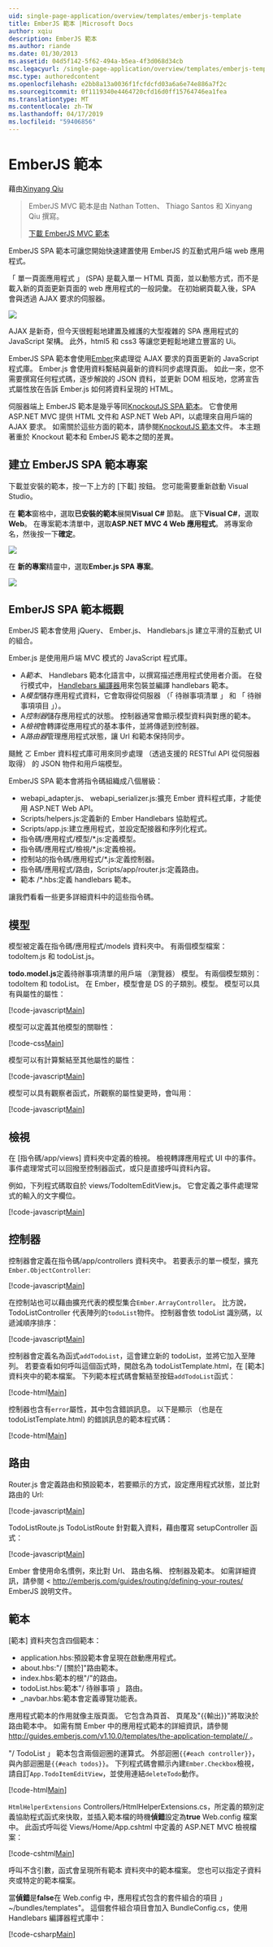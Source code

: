 ```yaml
---
uid: single-page-application/overview/templates/emberjs-template
title: EmberJS 範本 |Microsoft Docs
author: xqiu
description: EmberJS 範本
ms.author: riande
ms.date: 01/30/2013
ms.assetid: 04d5f142-5f62-494a-b5ea-4f3d068d34cb
msc.legacyurl: /single-page-application/overview/templates/emberjs-template
msc.type: authoredcontent
ms.openlocfilehash: e2bb8a13a0036f1fcfdcfd03a6a6e74e886a7f2c
ms.sourcegitcommit: 0f1119340e4464720cfd16d0ff15764746ea1fea
ms.translationtype: MT
ms.contentlocale: zh-TW
ms.lasthandoff: 04/17/2019
ms.locfileid: "59406856"
---
```

# <a name="emberjs-template"></a>EmberJS 範本

藉由[Xinyang Qiu](https://github.com/xqiu)

> EmberJS MVC 範本是由 Nathan Totten、 Thiago Santos 和 Xinyang Qiu 撰寫。
> 
> [下載 EmberJS MVC 範本](https://go.microsoft.com/fwlink/?LinkId=282647)


EmberJS SPA 範本可讓您開始快速建置使用 EmberJS 的互動式用戶端 web 應用程式。

「 單一頁面應用程式 」 (SPA) 是載入單一 HTML 頁面，並以動態方式，而不是載入新的頁面更新頁面的 web 應用程式的一般詞彙。 在初始網頁載入後，SPA 會與透過 AJAX 要求的伺服器。

![](emberjs-template/_static/image1.png)

AJAX 是新奇，但今天很輕鬆地建置及維護的大型複雜的 SPA 應用程式的 JavaScript 架構。 此外，html5 和 css3 等讓您更輕鬆地建立豐富的 Ui。

EmberJS SPA 範本會使用[Ember](http://emberjs.com/)來處理從 AJAX 要求的頁面更新的 JavaScript 程式庫。 Ember.js 會使用資料繫結與最新的資料同步處理頁面。 如此一來，您不需要撰寫任何程式碼，逐步解說的 JSON 資料，並更新 DOM 相反地，您將宣告式屬性放在告訴 Ember.js 如何將資料呈現的 HTML。

伺服器端上 EmberJS 範本是幾乎等同[KnockoutJS SPA 範本](../introduction/knockoutjs-template.md)。 它會使用 ASP.NET MVC 提供 HTML 文件和 ASP.NET Web API，以處理來自用戶端的 AJAX 要求。 如需關於這些方面的範本，請參閱[KnockoutJS 範本](../introduction/knockoutjs-template.md)文件。 本主題著重於 Knockout 範本和 EmberJS 範本之間的差異。

## <a name="create-an-emberjs-spa-template-project"></a>建立 EmberJS SPA 範本專案

下載並安裝的範本，按一下上方的 [下載] 按鈕。 您可能需要重新啟動 Visual Studio。

在 **範本**窗格中，選取**已安裝的範本**展開**Visual C#** 節點。 底下**Visual C#**，選取**Web**。 在專案範本清單中，選取**ASP.NET MVC 4 Web 應用程式**。 將專案命名，然後按一下**確定**。

![](emberjs-template/_static/image2.png)

在 **新的專案**精靈中，選取**Ember.js SPA 專案**。

![](emberjs-template/_static/image4.png)

## <a name="emberjs-spa-template-overview"></a>EmberJS SPA 範本概觀

EmberJS 範本會使用 jQuery、 Ember.js、 Handlebars.js 建立平滑的互動式 UI 的組合。

Ember.js 是使用用戶端 MVC 模式的 JavaScript 程式庫。

- A*範本*、 Handlebars 範本化語言中，以撰寫描述應用程式使用者介面。 在發行模式中， [Handlebars 編譯器](https://github.com/Myslik/csharp-ember-handlebars)用來包裝並編譯 handlebars 範本。
- A*模型*儲存應用程式資料，它會取得從伺服器 （「 待辦事項清單 」 和 「 待辦事項項目 」）。
- A*控制器*儲存應用程式的狀態。 控制器通常會顯示模型資料與對應的範本。
- A*檢視*會轉譯從應用程式的基本事件，並將傳遞到控制器。
- A*路由器*管理應用程式狀態，讓 Url 和範本保持同步。

颾魤 ㄛ Ember 資料程式庫可用來同步處理 （透過支援的 RESTful API 從伺服器取得） 的 JSON 物件和用戶端模型。

EmberJS SPA 範本會將指令碼組織成八個層級：

- webapi\_adapter.js、 webapi\_serializer.js:擴充 Ember 資料程式庫，才能使用 ASP.NET Web API。
- Scripts/helpers.js:定義新的 Ember Handlebars 協助程式。
- Scripts/app.js:建立應用程式，並設定配接器和序列化程式。
- 指令碼/應用程式/模型/\*.js:定義模型。
- 指令碼/應用程式/檢視/\*.js:定義檢視。
- 控制站的指令碼/應用程式/\*.js:定義控制器。
- 指令碼/應用程式/路由，Scripts/app/router.js:定義路由。
- 範本 /\*.hbs:定義 handlebars 範本。

讓我們看看一些更多詳細資料中的這些指令碼。

## <a name="models"></a>模型

模型被定義在指令碼/應用程式/models 資料夾中。 有兩個模型檔案： todoItem.js 和 todoList.js。

**todo.model.js**定義待辦事項清單的用戶端 （瀏覽器） 模型。 有兩個模型類別： todoItem 和 todoList。 在 Ember，模型會是 DS 的子類別。模型。 模型可以具有與屬性的屬性：

[!code-javascript[Main](emberjs-template/samples/sample1.js)]

模型可以定義其他模型的關聯性：

[!code-css[Main](emberjs-template/samples/sample2.css)]

模型可以有計算繫結至其他屬性的屬性：

[!code-javascript[Main](emberjs-template/samples/sample3.js)]

模型可以具有觀察者函式，所觀察的屬性變更時，會叫用：

[!code-javascript[Main](emberjs-template/samples/sample4.js)]

## <a name="views"></a>檢視

在 [指令碼/app/views] 資料夾中定義的檢視。 檢視轉譯應用程式 UI 中的事件。 事件處理常式可以回撥至控制器函式，或只是直接呼叫資料內容。

例如，下列程式碼取自於 views/TodoItemEditView.js。 它會定義之事件處理常式的輸入的文字欄位。

[!code-javascript[Main](emberjs-template/samples/sample5.js)]

## <a name="controller"></a>控制器

控制器會定義在指令碼/app/controllers 資料夾中。 若要表示的單一模型，擴充`Ember.ObjectController`:

[!code-javascript[Main](emberjs-template/samples/sample6.js)]

在控制站也可以藉由擴充代表的模型集合`Ember.ArrayController`。 比方說，TodoListController 代表陣列的`todoList`物件。 控制器會依 todoList 識別碼，以遞減順序排序：

[!code-javascript[Main](emberjs-template/samples/sample7.js)]

控制器會定義名為函式`addTodoList`，這會建立新的 todoList，並將它加入至陣列。 若要查看如何呼叫這個函式時，開啟名為 todoListTemplate.html，在 [範本] 資料夾中的範本檔案。 下列範本程式碼會繫結至按鈕`addTodoList`函式：

[!code-html[Main](emberjs-template/samples/sample8.html)]

控制器也含有`error`屬性，其中包含錯誤訊息。 以下是顯示 （也是在 todoListTemplate.html) 的錯誤訊息的範本程式碼：

[!code-html[Main](emberjs-template/samples/sample9.html)]

## <a name="routes"></a>路由

Router.js 會定義路由和預設範本，若要顯示的方式，設定應用程式狀態，並比對路由的 Url:

[!code-javascript[Main](emberjs-template/samples/sample10.js)]

TodoListRoute.js TodoListRoute 針對載入資料，藉由覆寫 setupController 函式：

[!code-javascript[Main](emberjs-template/samples/sample11.js)]

Ember 會使用命名慣例，來比對 Url、 路由名稱、 控制器及範本。 如需詳細資訊，請參閱 < [ http://emberjs.com/guides/routing/defining-your-routes/ ](http://emberjs.com/guides/routing/defining-your-routes/) EmberJS 說明文件。

## <a name="templates"></a>範本

[範本] 資料夾包含四個範本：

- application.hbs:預設範本會呈現在啟動應用程式。
- about.hbs:"/ [關於]"路由範本。
- index.hbs:範本的根"/"的路由。
- todoList.hbs:範本"/ 待辦事項 」 路由。
- \_navbar.hbs:範本會定義導覽功能表。

應用程式範本的作用就像主版頁面。 它包含為頁首、 頁尾及"{{輸出}}"將取決於路由範本中。 如需有關 Ember 中的應用程式範本的詳細資訊，請參閱[ http://guides.emberjs.com/v1.10.0/templates/the-application-template// ](http://guides.emberjs.com/v1.10.0/templates/the-application-template/)。

"/ TodoList 」 範本包含兩個迴圈的運算式。 外部迴圈`{{#each controller}}`，與內部迴圈是`{{#each todos}}`。 下列程式碼會顯示內建`Ember.Checkbox`檢視，請自訂`App.TodoItemEditView`，並使用連結`deleteTodo`動作。

[!code-html[Main](emberjs-template/samples/sample12.html)]

`HtmlHelperExtensions` Controllers/HtmlHelperExtensions.cs，所定義的類別定義協助程式函式來快取，並插入範本檔的時機**偵錯**設定為**true** Web.config 檔案中。 此函式呼叫從 Views/Home/App.cshtml 中定義的 ASP.NET MVC 檢視檔案：

[!code-cshtml[Main](emberjs-template/samples/sample13.cshtml)]

呼叫不含引數，函式會呈現所有範本 資料夾中的範本檔案。 您也可以指定子資料夾或特定的範本檔案。

當**偵錯**是**false**在 Web.config 中，應用程式包含的套件組合的項目 」 ~/bundles/templates"。 這個套件組合項目會加入 BundleConfig.cs，使用 Handlebars 編譯器程式庫中：

[!code-csharp[Main](emberjs-template/samples/sample14.cs)]
